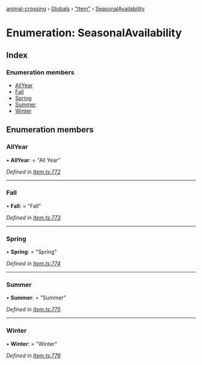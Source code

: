 [animal-crossing](../README.md) › [Globals](../globals.md) › ["Item"](../modules/_item_.md) › [SeasonalAvailability](_item_.seasonalavailability.md)

# Enumeration: SeasonalAvailability

## Index

### Enumeration members

* [AllYear](_item_.seasonalavailability.md#allyear)
* [Fall](_item_.seasonalavailability.md#fall)
* [Spring](_item_.seasonalavailability.md#spring)
* [Summer](_item_.seasonalavailability.md#summer)
* [Winter](_item_.seasonalavailability.md#winter)

## Enumeration members

###  AllYear

• **AllYear**: = "All Year"

*Defined in [Item.ts:772](https://github.com/Norviah/animal-crossing/blob/3bd87eb/module/types/Item.ts#L772)*

___

###  Fall

• **Fall**: = "Fall"

*Defined in [Item.ts:773](https://github.com/Norviah/animal-crossing/blob/3bd87eb/module/types/Item.ts#L773)*

___

###  Spring

• **Spring**: = "Spring"

*Defined in [Item.ts:774](https://github.com/Norviah/animal-crossing/blob/3bd87eb/module/types/Item.ts#L774)*

___

###  Summer

• **Summer**: = "Summer"

*Defined in [Item.ts:775](https://github.com/Norviah/animal-crossing/blob/3bd87eb/module/types/Item.ts#L775)*

___

###  Winter

• **Winter**: = "Winter"

*Defined in [Item.ts:776](https://github.com/Norviah/animal-crossing/blob/3bd87eb/module/types/Item.ts#L776)*
